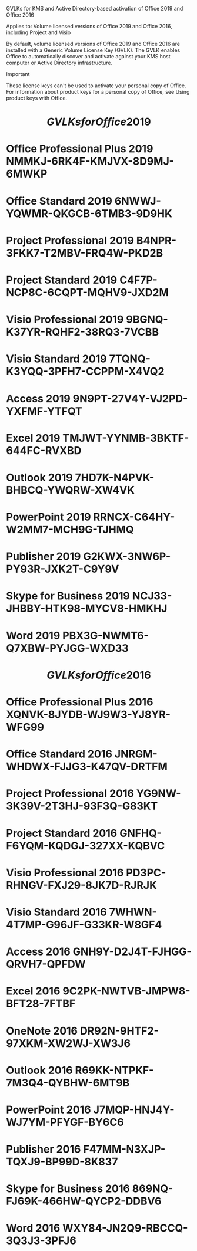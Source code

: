 GVLKs for KMS and Active Directory-based activation of Office 2019 and Office 2016

Applies to: Volume licensed versions of Office 2019 and Office 2016, including Project and Visio

By default, volume licensed versions of Office 2019 and Office 2016 are installed with a Generic Volume License Key (GVLK).
The GVLK enables Office to automatically discover and activate against your KMS host computer or Active Directory infrastructure.

Important

These license keys can't be used to activate your personal copy of Office.
For information about product keys for a personal copy of Office, see Using product keys with Office.


$$$$$$$$$$$$$$$$$$$$$$$$$$$$$$$$$$$$$$$$$$$$
$$$$$$     GVLKs for Office 2019      $$$$$$
$$$$$$$$$$$$$$$$$$$$$$$$$$$$$$$$$$$$$$$$$$$$
=============================================
Office Professional Plus 2019
NMMKJ-6RK4F-KMJVX-8D9MJ-6MWKP
=============================================
Office Standard 2019
6NWWJ-YQWMR-QKGCB-6TMB3-9D9HK
=============================================
Project Professional 2019
B4NPR-3FKK7-T2MBV-FRQ4W-PKD2B
=============================================
Project Standard 2019
C4F7P-NCP8C-6CQPT-MQHV9-JXD2M
=============================================
Visio Professional 2019
9BGNQ-K37YR-RQHF2-38RQ3-7VCBB
=============================================
Visio Standard 2019
7TQNQ-K3YQQ-3PFH7-CCPPM-X4VQ2
=============================================
Access 2019
9N9PT-27V4Y-VJ2PD-YXFMF-YTFQT
=============================================
Excel 2019
TMJWT-YYNMB-3BKTF-644FC-RVXBD
=============================================
Outlook 2019
7HD7K-N4PVK-BHBCQ-YWQRW-XW4VK
=============================================
PowerPoint 2019
RRNCX-C64HY-W2MM7-MCH9G-TJHMQ
=============================================
Publisher 2019
G2KWX-3NW6P-PY93R-JXK2T-C9Y9V
=============================================
Skype for Business 2019
NCJ33-JHBBY-HTK98-MYCV8-HMKHJ
=============================================
Word 2019
PBX3G-NWMT6-Q7XBW-PYJGG-WXD33
=============================================
$$$$$$$$$$$$$$$$$$$$$$$$$$$$$$$$$$$$$$$$$$$$
$$$$$$     GVLKs for Office 2016      $$$$$$
$$$$$$$$$$$$$$$$$$$$$$$$$$$$$$$$$$$$$$$$$$$$
=============================================
Office Professional Plus 2016
XQNVK-8JYDB-WJ9W3-YJ8YR-WFG99
=============================================
Office Standard 2016
JNRGM-WHDWX-FJJG3-K47QV-DRTFM
=============================================
Project Professional 2016
YG9NW-3K39V-2T3HJ-93F3Q-G83KT
=============================================
Project Standard 2016
GNFHQ-F6YQM-KQDGJ-327XX-KQBVC
=============================================
Visio Professional 2016
PD3PC-RHNGV-FXJ29-8JK7D-RJRJK
=============================================
Visio Standard 2016
7WHWN-4T7MP-G96JF-G33KR-W8GF4
=============================================
Access 2016
GNH9Y-D2J4T-FJHGG-QRVH7-QPFDW
=============================================
Excel 2016
9C2PK-NWTVB-JMPW8-BFT28-7FTBF
=============================================
OneNote 2016
DR92N-9HTF2-97XKM-XW2WJ-XW3J6
=============================================
Outlook 2016
R69KK-NTPKF-7M3Q4-QYBHW-6MT9B
=============================================
PowerPoint 2016
J7MQP-HNJ4Y-WJ7YM-PFYGF-BY6C6
=============================================
Publisher 2016
F47MM-N3XJP-TQXJ9-BP99D-8K837
=============================================
Skype for Business 2016
869NQ-FJ69K-466HW-QYCP2-DDBV6
=============================================
Word 2016
WXY84-JN2Q9-RBCCQ-3Q3J3-3PFJ6
=============================================




